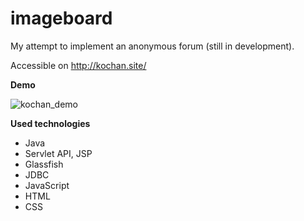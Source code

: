 # imageboard

My attempt to implement an anonymous forum (still in development). 

Accessible on http://kochan.site/

**Demo**

![kochan_demo](http://im.ezgif.com/tmp/ezgif.com-d6bed5c051.gif)

**Used technologies**

* Java
* Servlet API, JSP
* Glassfish
* JDBC
* JavaScript
* HTML
* CSS
